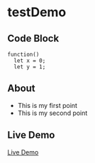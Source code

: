 # testDemo

## Code Block
```
function()
  let x = 0;
  let y = 1;
```

## About
- This is my first point
- This is my second point

## Live Demo
[Live Demo](https://utddemoname.github.io/testDemo/ "Live Demo")
